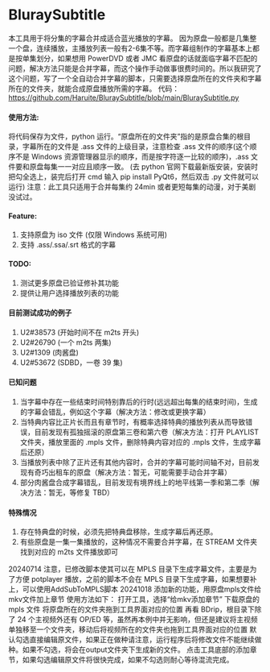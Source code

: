 # BluraySubtitle
本工具用于将分集的字幕合并成适合蓝光播放的字幕。
因为原盘一般都是几集整一个盘，连续播放，主播放列表一般有2-6集不等。而字幕组制作的字幕基本上都是按单集划分，如果想用 PowerDVD 或者 JMC 看原盘的话就面临字幕不匹配的问题，解决方法只能是合并字幕，而这个操作手动做事很费时间的。所以我研究了这个问题，写了一个全自动合并字幕的脚本，只需要选择原盘所在的文件夹和字幕所在的文件夹，就能合成原盘播放所需的字幕。
代码：https://github.com/Haruite/BluraySubtitle/blob/main/BluraySubtitle.py

#### 使用方法:
将代码保存为文件，python 运行。“原盘所在的文件夹”指的是原盘合集的根目录，字幕所在的文件是 .ass 文件的上级目录，注意检查 .ass 文件的顺序(这个顺序不是 Windows 资源管理器显示的顺序，而是按字符逐一比较的顺序)，.ass 文件要和原盘每集一一对应且顺序一致。
(去 python 官网下载最新版安装，安装时把勾全选上，装完后打开 cmd 输入 pip install PyQt6，然后双击 .py 文件就可以运行)
注意：此工具只适用于合并每集约 24min 或者更短每集的动漫，对于美剧没试过。

#### Feature:
1. 支持原盘为 iso 文件 (仅限 Windows 系统可用)
2. 支持 .ass/.ssa/.srt 格式的字幕

#### TODO:
1. 测试更多原盘已验证修补其功能
2. 提供让用户选择播放列表的功能

#### 目前测试成功的例子
1. U2#38573 (开始时间不在 m2ts 开头)
2. U2#26790 (一个 m2ts 两集)
3. U2#1309 (肉酱盘)
4. U2#53672 (SDBD，一卷 39 集)

#### 已知问题
1. 当字幕中存在一些结束时间特别靠后的行时(远远超出每集的结束时间)，生成的字幕会错乱，例如这个字幕（解决方法：修改或更换字幕）
2. 当特典内容比正片长而且有章节时，有概率选择特典的播放列表从而导致错误，目前发现有孤独摇滚的原盘第三卷和第六卷（解决方法：打开 PLAYLIST 文件夹，播放里面的 .mpls 文件，删除特典内容对应的 .mpls 文件，生成字幕后还原）
3. 当播放列表中除了正片还有其他内容时，合并的字幕可能时间轴不对，目前发现有奇巧出租车的原盘（解决方法：暂无，可能需要手动合并字幕）
4. 部分肉酱盘合成字幕错乱，目前发现有境界线上的地平线第一季和第二季（解决方法：暂无，等修复 TBD）

#### 特殊情况
1. 存在特典盘的时候，必须先把特典盘移除，生成字幕后再还原。
2. 有些原盘是一集一集播放的，这种情况不需要合并字幕，在 STREAM 文件夹找到对应的 m2ts 文件播放即可

20240714 注意，已修改脚本使其可以在 MPLS 目录下生成字幕文件，主要是为了方便 potplayer 播放，之前的脚本不会在 MPLS 目录下生成字幕，如果想要补上，可以使用AddSubToMPLS脚本
20241018 添加新的功能，用原盘mpls文件给mkv文件加上章节
使用方法如下：
打开工具，选择“给mkv添加章节”
下载原盘的 mpls 文件
将原盘所在的文件夹拖到工具界面对应的位置
再看 BDrip，根目录下除了 24 个主视频外还有 OP/ED 等，虽然再本例中并无影响，但还是建议将主视频单独移至一个文件夹，移动后将视频所在的文件夹也拖到工具界面对应的位置
默认勾选直接编辑原文件，如果正在做种请注意，运行程序后将修改文件不能继续做种。如果不勾选，将会在output文件夹下生成新的文件。
点击工具底部的添加章节，如果勾选编辑原文件将很快完成，如果不勾选则耐心等待混流完成。
